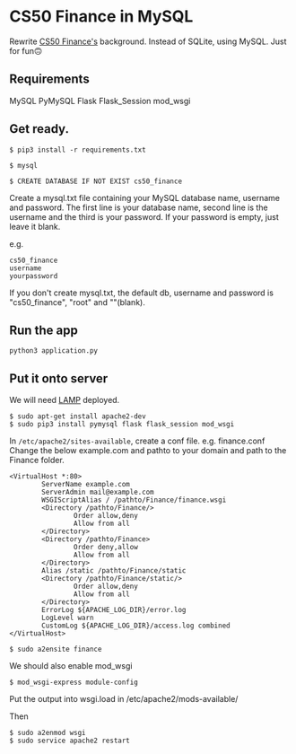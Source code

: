 # CS50 Finance in MySQL

Rewrite [CS50 Finance's](https://finance.cs50.net) background. Instead of SQLite, using MySQL. Just for fun🙃

## Requirements
MySQL
PyMySQL
Flask
Flask_Session
mod_wsgi

## Get ready.
```
$ pip3 install -r requirements.txt

$ mysql

$ CREATE DATABASE IF NOT EXIST cs50_finance
```

Create a mysql.txt file containing your MySQL database name, username and password.
The first line is your database name, second line is the username and the third is your password. If your password is empty, just leave it blank.

e.g.
```
cs50_finance
username
yourpassword
```

If you don't create mysql.txt, the default db, username and password is "cs50_finance", "root" and ""(blank).

## Run the app
```
python3 application.py
```

## Put it onto server

We will need [LAMP](https://linode.com/docs/web-servers/lamp/install-lamp-stack-on-ubuntu-16-04/) deployed.

```
$ sudo apt-get install apache2-dev
$ sudo pip3 install pymysql flask flask_session mod_wsgi
```

In `/etc/apache2/sites-available`, create a conf file. e.g. finance.conf
Change the below example.com and pathto to your domain and path to the Finance folder.

```
<VirtualHost *:80>
        ServerName example.com
        ServerAdmin mail@example.com
        WSGIScriptAlias / /pathto/Finance/finance.wsgi
        <Directory /pathto/Finance/>
                Order allow,deny
                Allow from all
        </Directory>
        <Directory /pathto/Finance>
                Order deny,allow
                Allow from all
        </Directory>
        Alias /static /pathto/Finance/static
        <Directory /pathto/Finance/static/>
                Order allow,deny
                Allow from all
        </Directory>
        ErrorLog ${APACHE_LOG_DIR}/error.log
        LogLevel warn
        CustomLog ${APACHE_LOG_DIR}/access.log combined
</VirtualHost>
```

```
$ sudo a2ensite finance
```

We should also enable mod_wsgi

```
$ mod_wsgi-express module-config
```
Put the output into wsgi.load in /etc/apache2/mods-available/

Then

```
$ sudo a2enmod wsgi
$ sudo service apache2 restart
```